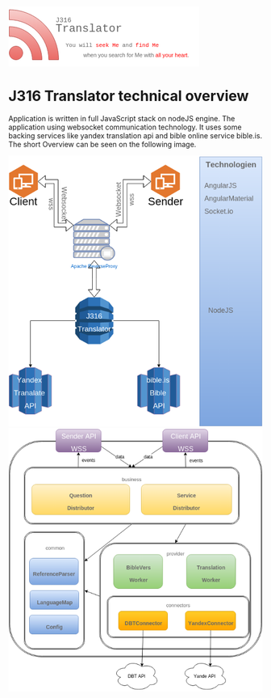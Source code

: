 ![J316 Translator](logo.png)
# J316 Translator technical overview


Application is written in full JavaScript stack on nodeJS engine. 
The application using websocket communication technology. 
It uses some backing services like yandex translation api and bible online service bible.is. The short Overview can be seen on the following image.

![J316 Translator](abstractArchitecture.png)
![J316 Translator](components.png)